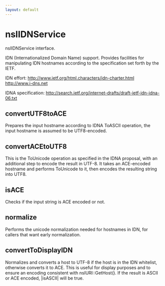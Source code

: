 ```yaml
---
layout: default
---
```


# nsIIDNService #

nsIIDNService interface.

IDN (Internationalized Domain Name) support. Provides facilities
for manipulating IDN hostnames according to the specification set
forth by the IETF.

IDN effort:
http://www.ietf.org/html.characters/idn-charter.html
http://www.i-dns.net

IDNA specification:
http://search.ietf.org/internet-drafts/draft-ietf-idn-idna-06.txt


## convertUTF8toACE ##

Prepares the input hostname according to IDNA ToASCII operation,
the input hostname is assumed to be UTF8-encoded.


## convertACEtoUTF8 ##

This is the ToUnicode operation as specified in the IDNA proposal,
with an additional step to encode the result in UTF-8.
It takes an ACE-encoded hostname and performs ToUnicode to it, then
encodes the resulting string into UTF8.


## isACE ##

Checks if the input string is ACE encoded or not.


## normalize ##

Performs the unicode normalization needed for hostnames in IDN,
for callers that want early normalization.


## convertToDisplayIDN ##

Normalizes and converts a host to UTF-8 if the host is in the IDN
whitelist, otherwise converts it to ACE. This is useful for display
purposes and to ensure an encoding consistent with nsIURI::GetHost().
If the result is ASCII or ACE encoded, |isASCII| will be true.

